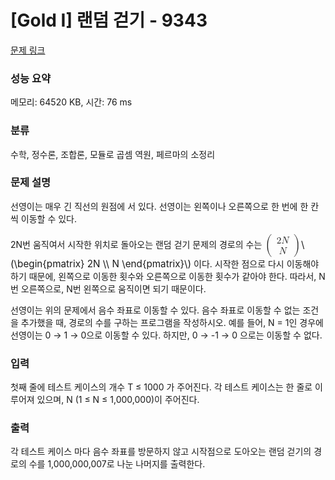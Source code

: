 # [Gold I] 랜덤 걷기 - 9343 

[문제 링크](https://www.acmicpc.net/problem/9343) 

### 성능 요약

메모리: 64520 KB, 시간: 76 ms

### 분류

수학, 정수론, 조합론, 모듈로 곱셈 역원, 페르마의 소정리

### 문제 설명

<p>선영이는 매우 긴 직선의 원점에 서 있다. 선영이는 왼쪽이나 오른쪽으로 한 번에 한 칸씩 이동할 수 있다.</p>

<p>2N번 움직여서 시작한 위치로 돌아오는 랜덤 걷기 문제의 경로의 수는 <mjx-container class="MathJax" jax="CHTML" style="font-size: 109%; position: relative;"><mjx-math class="MJX-TEX" aria-hidden="true"><mjx-mrow><mjx-mo class="mjx-s3"><mjx-c class="mjx-c28 TEX-S3"></mjx-c></mjx-mo><mjx-mtable style="min-width: 1.388em;"><mjx-table><mjx-itable><mjx-mtr><mjx-mtd style="padding-bottom: 0.2em;"><mjx-mn class="mjx-n"><mjx-c class="mjx-c32"></mjx-c></mjx-mn><mjx-mi class="mjx-i"><mjx-c class="mjx-c1D441 TEX-I"></mjx-c></mjx-mi><mjx-tstrut></mjx-tstrut></mjx-mtd></mjx-mtr><mjx-mtr><mjx-mtd style="padding-top: 0.2em;"><mjx-mi class="mjx-i"><mjx-c class="mjx-c1D441 TEX-I"></mjx-c></mjx-mi><mjx-tstrut></mjx-tstrut></mjx-mtd></mjx-mtr></mjx-itable></mjx-table></mjx-mtable><mjx-mo class="mjx-s3"><mjx-c class="mjx-c29 TEX-S3"></mjx-c></mjx-mo></mjx-mrow></mjx-math><mjx-assistive-mml unselectable="on" display="inline"><math xmlns="http://www.w3.org/1998/Math/MathML"><mrow data-mjx-texclass="INNER"><mo data-mjx-texclass="OPEN">(</mo><mtable columnspacing="1em" rowspacing="4pt"><mtr><mtd><mn>2</mn><mi>N</mi></mtd></mtr><mtr><mtd><mi>N</mi></mtd></mtr></mtable><mo data-mjx-texclass="CLOSE">)</mo></mrow></math></mjx-assistive-mml><span aria-hidden="true" class="no-mathjax mjx-copytext">\(\begin{pmatrix}  2N  \\  N  \end{pmatrix}\)</span></mjx-container> 이다. 시작한 점으로 다시 이동해야 하기 때문에, 왼쪽으로 이동한 횟수와 오른쪽으로 이동한 횟수가 같아야 한다. 따라서, N번 오른쪽으로, N번 왼쪽으로 움직이면 되기 때문이다.</p>

<p>선영이는 위의 문제에서 음수 좌표로 이동할 수 있다. 음수 좌표로 이동할 수 없는 조건을 추가했을 때, 경로의 수를 구하는 프로그램을 작성하시오. 예를 들어, N = 1인 경우에 선영이는 0 → 1 → 0으로 이동할 수 있다. 하지만, 0 → -1 → 0 으로는 이동할 수 없다.</p>

### 입력 

 <p>첫째 줄에 테스트 케이스의 개수 T ≤ 1000 가 주어진다. 각 테스트 케이스는 한 줄로 이루어져 있으며, N (1 ≤ N ≤ 1,000,000)이 주어진다.</p>

### 출력 

 <p>각 테스트 케이스 마다 음수 좌표를 방문하지 않고 시작점으로 도아오는 랜덤 걷기의 경로의 수를 1,000,000,007로 나눈 나머지를 출력한다.</p>

